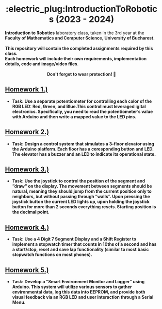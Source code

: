 <div align="center"> 
  <h1>:electric_plug:IntroductionToRobotics (2023 - 2024)</h1>
  </div>
<b>Introduction to Robotics</b> laboratory class, taken in the 3rd year at the <b>Faculty of Mathematics and Computer Science</b>, <b>University of Bucharest<b/>. <br><br>
This repository will contain the completed assignments required by this class. <br>
Each homework will include their own requirements, implementation details, code and image/video files.<br><br>

<div align="center">
  Don't forget to wear protection! 🥽
</div>

## [Homework 1.)](Homework1-RGB)
- Task: Use a separate potentiometer for controlling each color of the RGB LED: Red, Green, and Blue.This control must leveraged igital electronics. Specifically, you need to read the potentiometer’s value with Arduino and then write a mapped value to the LED pins.

## [Homework 2.)](Homework2-Elevator)
- Task: Design a control system that simulates a 3-floor elevator using the Arduino platform. Each floor has a coresponding button and LED. The elevator has a buzzer and an LED to indicate its operational state.

## [Homework 3.)](Homework3-7segment)
- Task: Use the joystick to control the position of the segment and ”draw” on the display. The movement between segments should be natural, meaning they should jump from the current position only to neighbors, but without passing through ”walls”. Upon pressing the joystick button the current LED lights up, upon holding the joystick button for more than 2 seconds everything resets. Starting position is the decimal point.

## [Homework 4.)](Homework4-Stopwatch)
- Task: Use a 4 Digit 7 Segment Display and a Shift Register to implement a stopwatch timer that counts in 10ths of a second and has a start/stop, reset and save lap functionality (similar to most basic stopwatch functions on most phones).

## [Homework 5.)](Homework5-InteractiveMenu)
- Task: Develop a ”Smart Environment Monitor and Logger” using Arduino. This system will utilize various sensors to gather environmental data, log this data into EEPROM, and provide both visual feedback via an RGB LED and user interaction through a Serial Menu.
